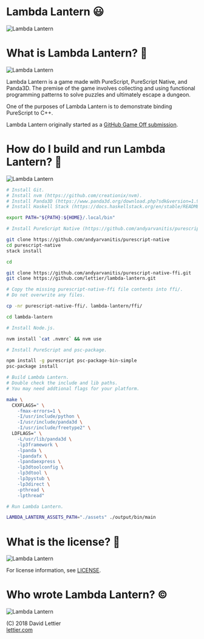 # Lambda Lantern :smiley:

![Lambda Lantern](https://i.imgur.com/qsocAZg.png)

# What is Lambda Lantern? :thinking:

![Lambda Lantern](https://i.imgur.com/VfWlaSC.gif)

Lambda Lantern is a game made with PureScript, PureScript Native, and Panda3D.
The premise of the game involves collecting and using functional programming patterns
to solve puzzles and ultimately escape a dungeon.

One of the purposes of Lambda Lantern is to demonstrate binding PureScript to C++.

Lambda Lantern originally started as a [GitHub Game Off submission](https://itch.io/jam/game-off-2018/rate/338096).

# How do I build and run Lambda Lantern? :hammer:

![Lambda Lantern](https://i.imgur.com/V6bVIRR.png)

```bash
# Install Git.
# Install nvm (https://github.com/creationix/nvm).
# Install Panda3D (https://www.panda3d.org/download.php?sdk&version=1.9.4).
# Install Haskell Stack (https://docs.haskellstack.org/en/stable/README/).

export PATH="${PATH}:${HOME}/.local/bin"

# Install PureScript Native (https://github.com/andyarvanitis/purescript-native).

git clone https://github.com/andyarvanitis/purescript-native
cd purescript-native
stack install

cd

git clone https://github.com/andyarvanitis/purescript-native-ffi.git
git clone https://github.com/lettier/lambda-lantern.git

# Copy the missing purescript-native-ffi file contents into ffi/.
# Do not overwrite any files.

cp -nr purescript-native-ffi/. lambda-lantern/ffi/

cd lambda-lantern

# Install Node.js.

nvm install `cat .nvmrc` && nvm use

# Install PureScript and psc-package.

npm install -g purescript psc-package-bin-simple
psc-package install

# Build Lambda Lantern.
# Double check the include and lib paths.
# You may need addtional flags for your platform.

make \
  CXXFLAGS=" \
    -fmax-errors=1 \
    -I/usr/include/python \
    -I/usr/include/panda3d \
    -I/usr/include/freetype2" \
  LDFLAGS=" \
    -L/usr/lib/panda3d \
    -lp3framework \
    -lpanda \
    -lpandafx \
    -lpandaexpress \
    -lp3dtoolconfig \
    -lp3dtool \
    -lp3pystub \
    -lp3direct \
    -pthread \
    -lpthread"

# Run Lambda Lantern.

LAMBDA_LANTERN_ASSETS_PATH="./assets" ./output/bin/main
```

# What is the license? :scroll:

![Lambda Lantern](https://i.imgur.com/mwTFPkq.png)

For license information, see [LICENSE](LICENSE).

# Who wrote Lambda Lantern? :copyright:

![Lambda Lantern](https://i.imgur.com/iXSYP9h.png)

(C) 2018 David Lettier  
[lettier.com](https://lettier.com)

